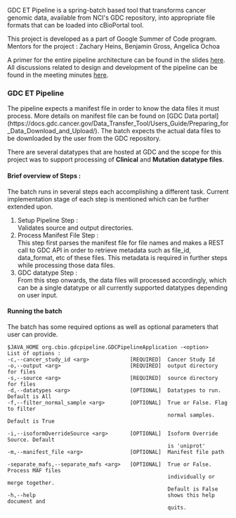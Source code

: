 
GDC ET Pipeline is a spring-batch based tool that transforms cancer genomic data, available from NCI's GDC repository, into appropriate file formats that can be loaded into cBioPortal tool. 

This project is developed as a part of Google Summer of Code program.<br> 
Mentors for the project : Zachary Heins, Benjamin Gross, Angelica Ochoa

A primer for the entire pipeline architecture can be found in the slides [here](https://drive.google.com/open?id=0BxMXiAE6vrzjQ0tzQk93Nk5MSDA). All discussions related to design and development of the pipeline can be found in the meeting minutes [here](https://docs.google.com/document/d/1HfelJh3HJ7AEx4f0Nm1RcIb5ddH5HyKHDIcoK4vIrFM/edit?usp=sharing).

<h3>GDC ET Pipeline</h3>
The pipeline expects a manifest file in order to know the data files it must process. More details on manifest file can be found on [GDC Data portal](https://docs.gdc.cancer.gov/Data_Transfer_Tool/Users_Guide/Preparing_for_Data_Download_and_Upload/). The batch expects the actual data files to be downloaded by the user from the GDC repository. 

There are several datatypes that are hosted at GDC and the scope for this project was to support processing of **Clinical** and **Mutation datatype files**. 

<h4>Brief overview of Steps : </h4>
The batch runs in several steps each accomplishing a different task. Current implementation stage of each step is mentioned which can be further extended upon.

1. Setup Pipeline Step : <br> Validates source and output directories.
2. Process Manifest File Step : <br>This step first parses the manifest file for file names and makes a REST call to GDC API in order to retrieve metadata such as file_id, data_format, etc of these files. This metadata is required in further steps while processing those data files.
3. GDC datatype Step : <br> From this step onwards, the data files will processed accordingly, which can be a single datatype or all currently supported datatypes depending on user input. 

<h4>Running the batch</h4>
The batch has some required options as well as optional parameters that user can provide. 

    $JAVA_HOME org.cbio.gdcpipeline.GDCPipelineApplication -<option>
    List of options : 
    -c,--cancer_study_id <arg>             [REQUIRED]  Cancer Study Id 
    -o,--output <arg>                      [REQUIRED]  output directory for files
    -s,--source <arg>                      [REQUIRED]  source directory for files
    -d,--datatypes <arg>                   [OPTIONAL]  Datatypes to run. Default is All
    -f,--filter_normal_sample <arg>        [OPTIONAL]  True or False. Flag to filter
                                                       normal samples. Default is True

    -i,--isoformOverrideSource <arg>       [OPTIONAL]  Isoform Override Source. Default
                                                       is 'uniprot'
    -m,--manifest_file <arg>               [OPTIONAL]  Manifest file path

    -separate_mafs,--separate_mafs <arg>   [OPTIONAL]  True or False. Process MAF files
                                                       individually or merge together.
                                                       Default is False
    -h,--help                                          shows this help document and
                                                       quits.                                          









